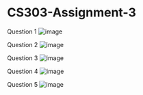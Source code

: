 # CS303-Assignment-3

Question 1
![image](https://user-images.githubusercontent.com/111100132/204006711-b0f4393c-8203-4a16-8ea1-f14be7fd5edf.png)

Question 2
![image](https://user-images.githubusercontent.com/111100132/204042017-5af89416-5b85-4db0-80eb-bfc149de6a4d.png)

Question 3
![image](https://user-images.githubusercontent.com/111100132/204050788-e3f48334-7a4d-4c02-852b-dbc31157ca95.png)

Question 4
![image](https://user-images.githubusercontent.com/111100132/204053414-b16e8f94-998a-48a1-8fab-00141b22cdf0.png)

Question 5
![image](https://user-images.githubusercontent.com/111100132/204058650-97f341f6-5d90-4267-8d91-5d18ba167cbc.png)
